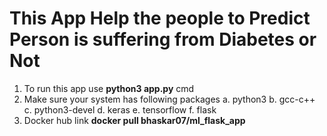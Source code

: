 # This App Help the people to Predict Person is suffering from Diabetes or Not 

1. To run this app use **python3 app.py** cmd
2. Make sure your system has following packages
    a. python3
    b. gcc-c++
    c. python3-devel
    d. keras
    e. tensorflow
    f. flask
3. Docker hub link **docker pull bhaskar07/ml_flask_app**

    
